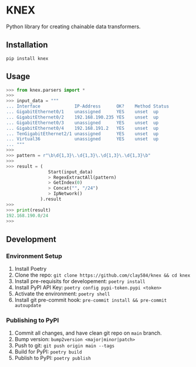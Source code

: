 # KNEX

Python library for creating chainable data transformers.

## Installation

`pip install knex`

## Usage

```python
>>> from knex.parsers import *
>>>
>>> input_data = """
... Interface             IP-Address      OK?    Method Status          Protocol
... GigabitEthernet0/1    unassigned      YES    unset  up              up
... GigabitEthernet0/2    192.168.190.235 YES    unset  up              up
... GigabitEthernet0/3    unassigned      YES    unset  up              up
... GigabitEthernet0/4    192.168.191.2   YES    unset  up              up
... TenGigabitEthernet2/1 unassigned      YES    unset  up              up
... Virtual36             unassigned      YES    unset  up              up
... """
>>>
>>> pattern = r"\b\d{1,3}\.\d{1,3}\.\d{1,3}\.\d{1,3}\b"
>>>
>>> result = (
                Start(input_data)
                > RegexExtractAll(pattern)
                > GetIndex(0)
                > Concat("", "/24")
                > IpNetwork()
             ).result
>>>
>>> print(result)
192.168.190.0/24
>>>

```

## Development

### Environment Setup

1. Install Poetry
2. Clone the repo: `git clone https://github.com/clay584/knex && cd knex`
3. Install pre-requisits for developement: `poetry install`
4. Install PyPI API Key: `poetry config pypi-token.pypi <token>`
5. Activate the environment: `poetry shell`
6. Install git pre-commit hook: `pre-commit install && pre-commit autoupdate`

### Publishing to PyPI

1. Commit all changes, and have clean git repo on `main` branch.
2. Bump version: `bump2version <major|minor|patch>`
3. Push to git: `git push origin main --tags`
4. Build for PyPI: `poetry build`
5. Publish to PyPI: `poetry publish`
